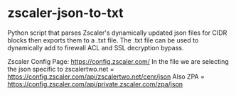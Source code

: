 # zscaler-json-to-txt
Python script that parses Zscaler's dynamically updated json files for CIDR blocks then exports them to a .txt file. The .txt file can be used to dynamically add to firewall ACL and SSL decryption bypass.

Zscaler Config Page: https://config.zscaler.com/
In the file we are selecting the json specific to zscalertwo.net = https://config.zscaler.com/api/zscalertwo.net/cenr/json
Also ZPA = https://config.zscaler.com/api/private.zscaler.com/zpa/json 

